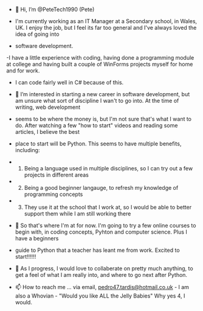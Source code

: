 - 👋 Hi, I’m @PeteTech1990 (Pete)

- I'm currently working as an IT Manager at a Secondary school, in Wales, UK. I enjoy the job, but I feel its far too general and I've always loved the idea of going into
- software development.

-I have a little experience with coding, having done a programming module at college and having built a couple of WinForms projects myself for home and for work. 
- I can code fairly well in C# because of this.

- 👀 I’m interested in starting a new career in software development, but am unsure what sort of discipline I wan't to go into. At the time of writing, web development
- seems to be where the money is, but I'm not sure that's what I want to do. After watching a few "how to start" videos and reading some articles, I believe the best
- place to start will be Python. This seems to have multiple benefits, including:
- 1. Being a language used in multiple disciplines, so I can try out a few projects in different areas
- 2. Being a good beginner langauge, to refresh my knowledge of programming concepts
- 3. They use it at the school that I work at, so I would be able to better support them while I am still working there

- 🌱 So that's where I'm at for now. I'm going to try a few online courses to begin with, in coding concepts, Pyhton and computer science. Plus I have a beginners 
- guide to Python that a teacher has leant me from work. Excited to start!!!!!!

- 💞️ As I progress, I would love to collaberate on pretty much anything, to get a feel of what I am really into, and where to go next after Python.

- 📫 How to reach me ... via email, pedro47.tardis@hotmail.co.uk - I am also a Whovian - "Would you like ALL the Jelly Babies" Why yes 4, I would.

<!---
PeteTech1990/PeteTech1990 is a ✨ special ✨ repository because its `README.md` (this file) appears on your GitHub profile.
You can click the Preview link to take a look at your changes.
--->
